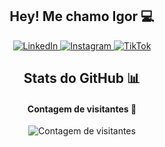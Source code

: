 <div align="center">
    <h2>Hey! Me chamo Igor 💻</h2>
    <p>
        <a href="https://br.linkedin.com/in/igor-ferreira-desenvolvedor?trk=people-guest_people_search-card">
            <img src="https://img.shields.io/badge/LinkedIn-0077B5?style=for-the-badge&logo=linkedin&logoColor=white" alt="LinkedIn">
        </a>
        <a href="https://www.instagram.com/seu_usuario_do_instagram">
            <img src="https://img.shields.io/badge/Instagram-E4405F?style=for-the-badge&logo=instagram&logoColor=white" alt="Instagram">
        </a>
        <a href="https://www.tiktok.com/@seu_usuario_do_tiktok">
            <img src="https://img.shields.io/badge/TikTok-000000?style=for-the-badge&logo=tiktok&logoColor=white" alt="TikTok">
        </a>
    </p>
</div>

<h2 align="center">Stats do GitHub 📊</h2>

<h4 align="center">Contagem de visitantes 👀</h4>

<p align="center">
    <img src="https://profile-counter.glitch.me/igoharaujo/count.svg" alt="Contagem de visitantes">
</p>
<!--
<h4 align="center">Stats do Perfil 👽</h4>
<p align="center"><img src="https://github-readme-stats.vercel.app/api?username=igoharaujo&show_icons=true&title_color=fff&icon_color=79ff97&text_color=9f9f9f&bg_color=151515" alt="AnhellO :: Profile Stats" /></p>
<p align="center"><img src="https://github-readme-stats.vercel.app/api/top-langs/?username=igoharaujo&theme=tokyonight&layout=compact" alt="AnhellO :: Top Langs" /></p>
-->



